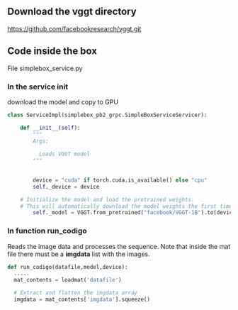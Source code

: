 ## Download the vggt directory 
https://github.com/facebookresearch/vggt.git

## Code inside the box 

File simplebox_service.py
### In the service init

download the model and copy to GPU

```python
class ServiceImpl(simplebox_pb2_grpc.SimpleBoxServiceServicer):

    def __init__(self):
        """
        Args:
            
          Loads VGGT model 
        """
        

        device = "cuda" if torch.cuda.is_available() else "cpu"
        self._device = device

    # Initialize the model and load the pretrained weights.
    # This will automatically download the model weights the first time it's run, which may take a while.
        self._model = VGGT.from_pretrained("facebook/VGGT-1B").to(device)        
```
### In function run_codigo

Reads the image data and processes the sequence. Note that inside the mat file there must be a **imgdata** list with the images.

```python
def run_codigo(datafile,model,device):
  .....
  mat_contents = loadmat('datafile')

  # Extract and flatten the imgdata array
  imgdata = mat_contents['imgdata'].squeeze()
```

